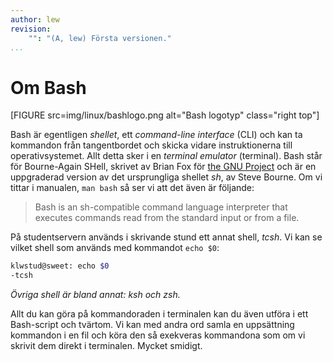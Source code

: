 ```yaml
---
author: lew
revision:
    "": "(A, lew) Första versionen."
...
```

Om Bash
=======================

[FIGURE src=img/linux/bashlogo.png alt="Bash logotyp" class="right top"]

Bash är egentligen *shellet*, ett *command-line interface* (CLI) och kan ta kommandon från tangentbordet och skicka vidare instruktionerna till operativsystemet. Allt detta sker i en *terminal emulator* (terminal). Bash står för Bourne-Again SHell, skrivet av Brian Fox för [the GNU Project](https://www.gnu.org/gnu/thegnuproject.html) och är en uppgraderad version av det ursprungliga shellet *sh*, av Steve Bourne. Om vi tittar i manualen, `man bash` så ser vi att det även är följande:

> Bash is an sh-compatible command language interpreter that executes commands read from the standard
       input or from a file.



På studentservern används i skrivande stund ett annat shell, *tcsh*. Vi kan se vilket shell som används med kommandot `echo $0`:

```bash
klwstud@sweet: echo $0
-tcsh
```

*Övriga shell är bland annat: ksh och zsh.*

Allt du kan göra på kommandoraden i terminalen kan du även utföra i ett Bash-script och tvärtom. Vi kan med andra ord samla en uppsättning kommandon i en fil och köra den så exekveras kommandona som om vi skrivit dem direkt i terminalen. Mycket smidigt.
